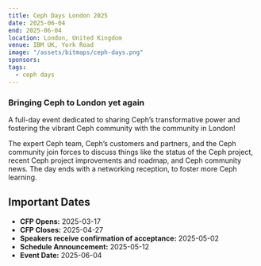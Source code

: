 ```yaml
---
title: Ceph Days London 2025
date: 2025-06-04
end: 2025-06-04
location: London, United Kingdom
venue: IBM UK, York Road
image: "/assets/bitmaps/ceph-days.png"
sponsors:
tags:
  - ceph days
---
```


### Bringing Ceph to London yet again

A full-day event dedicated to sharing Ceph’s transformative power and fostering
the vibrant Ceph community with the community in London!

The expert Ceph team, Ceph’s customers and partners, and the Ceph community
join forces to discuss things like the status of the Ceph project, recent Ceph
project improvements and roadmap, and Ceph community news. The day ends with
a networking reception, to foster more Ceph learning.

## Important Dates

- **CFP Opens:** 2025-03-17
- **CFP Closes:** 2025-04-27
- **Speakers receive confirmation of acceptance:** 2025-05-02
- **Schedule Announcement:** 2025-05-12
- **Event Date:** 2025-06-04